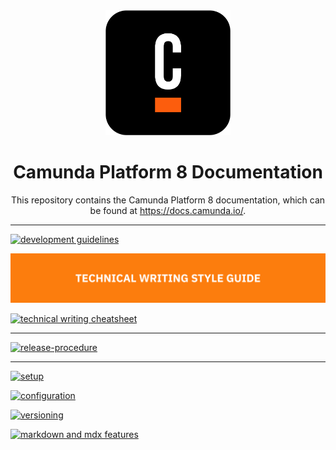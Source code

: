 <div align="center">
<img src="./static/img/black-C.png" width="200px"/>

<h1>Camunda Platform 8 Documentation</h1>
<p>
This repository contains the Camunda Platform 8 documentation, which can be found at <a href="https://docs.camunda.io/" target="_blank">https://docs.camunda.io/</a>.
</p>
</div>

---

[![development guidelines](./howtos/documentation-guidelines.svg)](./howtos/documentation-guidelines.md)

[![technical writing style guide](./howtos/technical-writing-styleguide.svg)](./howtos/technical-writing-styleguide.md)

[![technical writing cheatsheet](./howtos/technical-writing-cheatsheet.svg)](./howtos/technical-writing-cheatsheet.md)

---

[![release-procedure](./howtos/release-procedure.svg)](./howtos/release-procedure.md)

---

[![setup](./howtos/setup.svg)](./howtos/setup.md)

[![configuration](./howtos/configuration.svg)](./howtos/configuration.md)

[![versioning](./howtos/versioning.svg)](./howtos/versioning.md)

[![markdown and mdx features](./howtos/markdown-and-mdx-features.svg)](./howtos/markdown-and-mdx-features.md)
